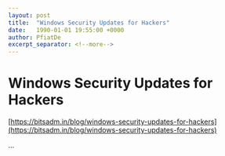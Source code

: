 ```yaml
---
layout: post
title:  "Windows Security Updates for Hackers"
date:   1990-01-01 19:55:00 +0000
author: PfiatDe
excerpt_separator: <!--more-->
---
```


# Windows Security Updates for Hackers

[https://bitsadm.in/blog/windows-security-updates-for-hackers](https://bitsadm.in/blog/windows-security-updates-for-hackers)

...
<!--more-->

